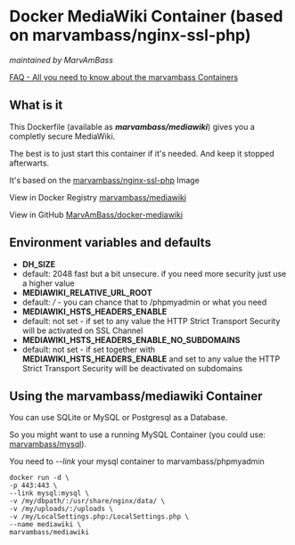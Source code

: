 # Docker MediaWiki Container (based on marvambass/nginx-ssl-php)
_maintained by MarvAmBass_

[FAQ - All you need to know about the marvambass Containers](https://marvin.im/docker-faq-all-you-need-to-know-about-the-marvambass-containers/)

## What is it

This Dockerfile (available as ___marvambass/mediawiki___) gives you a completly secure MediaWiki.

The best is to just start this container if it's needed. And keep it stopped afterwarts.

It's based on the [marvambass/nginx-ssl-php](https://registry.hub.docker.com/u/marvambass/nginx-ssl-php/) Image

View in Docker Registry [marvambass/mediawiki](https://registry.hub.docker.com/u/marvambass/mediawiki/)

View in GitHub [MarvAmBass/docker-mediawiki](https://github.com/MarvAmBass/docker-mediawiki)

## Environment variables and defaults

* __DH\_SIZE__
 * default: 2048 fast but a bit unsecure. if you need more security just use a higher value
* __MEDIAWIKI\_RELATIVE\_URL\_ROOT__
 * default: _/_ - you can chance that to /phpmyadmin or what you need
* __MEDIAWIKI\_HSTS\_HEADERS\_ENABLE__
 * default: not set - if set to any value the HTTP Strict Transport Security will be activated on SSL Channel
* __MEDIAWIKI\_HSTS\_HEADERS\_ENABLE\_NO\_SUBDOMAINS__
 * default: not set - if set together with __MEDIAWIKI\_HSTS\_HEADERS\_ENABLE__ and set to any value the HTTP Strict Transport Security will be deactivated on subdomains

## Using the marvambass/mediawiki Container

You can use SQLite or MySQL or Postgresql as a Database.

So you might want to use a running MySQL Container (you could use: [marvambass/mysql](https://registry.hub.docker.com/u/marvambass/mysql/)).

You need to _--link_ your mysql container to marvambass/phpmyadmin

    docker run -d \
    -p 443:443 \
    --link mysql:mysql \
    -v /my/dbpath/:/usr/share/nginx/data/ \
    -v /my/uploads/:/uploads \
    -v /my/LocalSettings.php:/LocalSettings.php \
    --name mediawiki \
    marvambass/mediawiki

